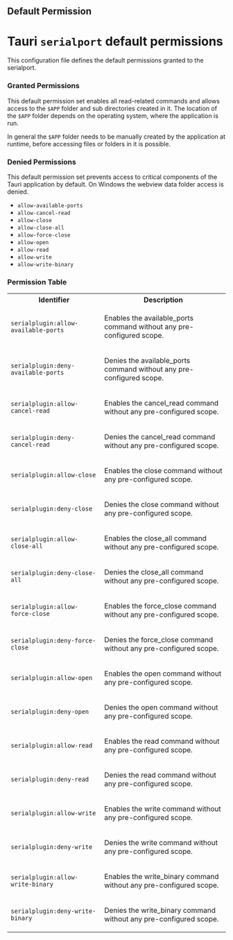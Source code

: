 ## Default Permission

# Tauri `serialport` default permissions

This configuration file defines the default permissions granted
to the serialport.

### Granted Permissions

This default permission set enables all read-related commands and
allows access to the `$APP` folder and sub directories created in it.
The location of the `$APP` folder depends on the operating system,
where the application is run.

In general the `$APP` folder needs to be manually created
by the application at runtime, before accessing files or folders
in it is possible.

### Denied Permissions

This default permission set prevents access to critical components
of the Tauri application by default.
On Windows the webview data folder access is denied.



- `allow-available-ports`
- `allow-cancel-read`
- `allow-close`
- `allow-close-all`
- `allow-force-close`
- `allow-open`
- `allow-read`
- `allow-write`
- `allow-write-binary`

### Permission Table 

<table>
<tr>
<th>Identifier</th>
<th>Description</th>
</tr>


<tr>
<td>

`serialplugin:allow-available-ports`

</td>
<td>

Enables the available_ports command without any pre-configured scope.

</td>
</tr>

<tr>
<td>

`serialplugin:deny-available-ports`

</td>
<td>

Denies the available_ports command without any pre-configured scope.

</td>
</tr>

<tr>
<td>

`serialplugin:allow-cancel-read`

</td>
<td>

Enables the cancel_read command without any pre-configured scope.

</td>
</tr>

<tr>
<td>

`serialplugin:deny-cancel-read`

</td>
<td>

Denies the cancel_read command without any pre-configured scope.

</td>
</tr>

<tr>
<td>

`serialplugin:allow-close`

</td>
<td>

Enables the close command without any pre-configured scope.

</td>
</tr>

<tr>
<td>

`serialplugin:deny-close`

</td>
<td>

Denies the close command without any pre-configured scope.

</td>
</tr>

<tr>
<td>

`serialplugin:allow-close-all`

</td>
<td>

Enables the close_all command without any pre-configured scope.

</td>
</tr>

<tr>
<td>

`serialplugin:deny-close-all`

</td>
<td>

Denies the close_all command without any pre-configured scope.

</td>
</tr>

<tr>
<td>

`serialplugin:allow-force-close`

</td>
<td>

Enables the force_close command without any pre-configured scope.

</td>
</tr>

<tr>
<td>

`serialplugin:deny-force-close`

</td>
<td>

Denies the force_close command without any pre-configured scope.

</td>
</tr>

<tr>
<td>

`serialplugin:allow-open`

</td>
<td>

Enables the open command without any pre-configured scope.

</td>
</tr>

<tr>
<td>

`serialplugin:deny-open`

</td>
<td>

Denies the open command without any pre-configured scope.

</td>
</tr>

<tr>
<td>

`serialplugin:allow-read`

</td>
<td>

Enables the read command without any pre-configured scope.

</td>
</tr>

<tr>
<td>

`serialplugin:deny-read`

</td>
<td>

Denies the read command without any pre-configured scope.

</td>
</tr>

<tr>
<td>

`serialplugin:allow-write`

</td>
<td>

Enables the write command without any pre-configured scope.

</td>
</tr>

<tr>
<td>

`serialplugin:deny-write`

</td>
<td>

Denies the write command without any pre-configured scope.

</td>
</tr>

<tr>
<td>

`serialplugin:allow-write-binary`

</td>
<td>

Enables the write_binary command without any pre-configured scope.

</td>
</tr>

<tr>
<td>

`serialplugin:deny-write-binary`

</td>
<td>

Denies the write_binary command without any pre-configured scope.

</td>
</tr>
</table>
